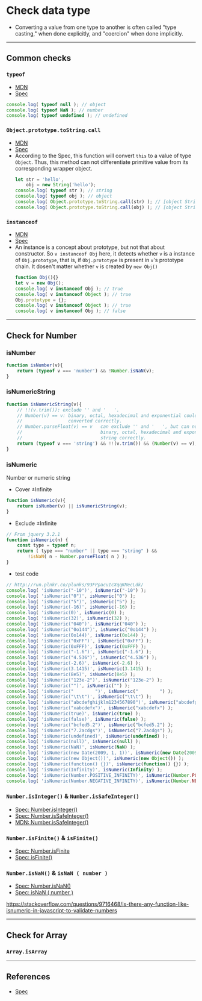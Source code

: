 # Check data type
* Converting a value from one type to another is often called "type casting,"
when done explicitly, and "coercion" when done implicitly.


***
## Common checks
### `typeof`
* [MDN](https://developer.mozilla.org/en-US/docs/Web/JavaScript/Reference/Operators/typeof)
* [Spec](https://tc39.github.io/ecma262/#sec-typeof-operator)
```js
console.log( typeof null ); // object
console.log( typeof NaN ); // number
console.log( typeof undefined ); // undefined
```

### `Object.prototype.toString.call`
* [MDN](https://developer.mozilla.org/en-US/docs/Web/JavaScript/Reference/Global_Objects/Object/toString)
* [Spec](https://tc39.github.io/ecma262/#sec-object.prototype.tostring)
* According to the Spec, this function will convert `this` to a value of type
`Object`. Thus, this method can not differentiate primitive value from its
corresponding wrapper object.
    ```js
    let str = 'hello',
        obj = new String('hello');
    console.log( typeof str ); // string
    console.log( typeof obj ); // object
    console.log( Object.prototype.toString.call(str) ); // [object String]
    console.log( Object.prototype.toString.call(obj) ); // [object String]
    ```

### `instanceof`
* [MDN](https://developer.mozilla.org/en-US/docs/Web/JavaScript/Reference/Operators/instanceof)
* [Spec](https://tc39.github.io/ecma262/#sec-instanceofoperator)
* An instance is a concept about prototype, but not that about constructor. So
 `v instanceof Obj` here, it detects whether `v` is a instance of
 `Obj.prototype`, that is, if `Obj.prototype` is present in `v`'s prototype
 chain. It dosen't matter whether `v` is created by `new Obj()`
    ```js
    function Obj(){}
    let v = new Obj();
    console.log( v instanceof Obj ); // true
    console.log( v instanceof Object ); // true
    Obj.prototype = {};
    console.log( v instanceof Object ); // true
    console.log( v instanceof Obj ); // false
    ```



***
## Check for Number
### isNumber
```js
function isNumber(v){
    return (typeof v === 'number') && !Number.isNaN(v);
}
```

### isNumericString
```js
function isNumericString(v){
    // !!(v.trim()): exclude '' and '   '.
    // Number(v) == v: binary, octal, hexadecimal and exponential could be
    //                 converted correctly.
    // Number.parseFloat(v) == v   can exclude '' and '   ', but can not covert  
    //                             binary, octal, hexadecimal and exponential
    //                             string correctly.
    return (typeof v === 'string') && !!(v.trim()) && (Number(v) == v);
}
```

### isNumeric
Number or numeric string
* Cover ±Infinite
```js
function isNumeric(v){
    return isNumber(v) || isNumericString(v);
}
```

* Exclude ±Infinite
```js
// From jquery 3.2.1
function isNumeric(n) {
    const type = typeof n;
    return ( type === "number" || type === "string" ) &&
        !isNaN( n - Number.parseFloat( n ) );
}
```

* test code
```js
// http://run.plnkr.co/plunks/93FPpacuIcXqqKMecLdk/
console.log( 'isNumeric("-10")', isNumeric("-10") );
console.log( 'isNumeric("0")', isNumeric("0") );
console.log( 'isNumeric("5")', isNumeric("5") );
console.log( 'isNumeric(-16)', isNumeric(-16) );
console.log( 'isNumeric(0)', isNumeric(0) );
console.log( 'isNumeric(32)', isNumeric(32) );
console.log( 'isNumeric("040")', isNumeric("040") );
console.log( 'isNumeric("0o144")', isNumeric("0o144") );
console.log( 'isNumeric(0o144)', isNumeric(0o144) );
console.log( 'isNumeric("0xFF")', isNumeric("0xFF") );
console.log( 'isNumeric(0xFFF)', isNumeric(0xFFF) );
console.log( 'isNumeric("-1.6")', isNumeric("-1.6") );
console.log( 'isNumeric("4.536")', isNumeric("4.536") );
console.log( 'isNumeric(-2.6)', isNumeric(-2.6) );
console.log( 'isNumeric(3.1415)', isNumeric(3.1415) );
console.log( 'isNumeric(8e5)', isNumeric(8e5) );
console.log( 'isNumeric("123e-2")', isNumeric("123e-2") );
console.log( 'isNumeric("")', isNumeric("") );
console.log( 'isNumeric("        ")', isNumeric("        ") );
console.log( 'isNumeric("\t\t")', isNumeric("\t\t") );
console.log( 'isNumeric("abcdefghijklm1234567890")', isNumeric("abcdefghijklm1234567890") );
console.log( 'isNumeric("xabcdefx")', isNumeric("xabcdefx") );
console.log( 'isNumeric(true)', isNumeric(true) );
console.log( 'isNumeric(false)', isNumeric(false) );
console.log( 'isNumeric("bcfed5.2")', isNumeric("bcfed5.2") );
console.log( 'isNumeric("7.2acdgs")', isNumeric("7.2acdgs") );
console.log( 'isNumeric(undefined)', isNumeric(undefined) );
console.log( 'isNumeric(null)', isNumeric(null) );
console.log( 'isNumeric(NaN)', isNumeric(NaN) );
console.log( 'isNumeric(new Date(2009, 1, 1))', isNumeric(new Date(2009, 1, 1)) );
console.log( 'isNumeric(new Object())', isNumeric(new Object()) );
console.log( 'isNumeric(function() {})', isNumeric(function() {}) );
console.log( 'isNumeric(Infinity)', isNumeric(Infinity) );
console.log( 'isNumeric(Number.POSITIVE_INFINITY)', isNumeric(Number.POSITIVE_INFINITY) );
console.log( 'isNumeric(Number.NEGATIVE_INFINITY)', isNumeric(Number.NEGATIVE_INFINITY) );
```

### `Number.isInteger()` & `Number.isSafeInteger()`
* [Spec: Number.isInteger()](https://tc39.github.io/ecma262/#sec-number.isinteger)
* [Spec: Number.isSafeInteger()](https://tc39.github.io/ecma262/#sec-number.issafeinteger)
* [MDN: Number.isSafeInteger()](https://developer.mozilla.org/en-US/docs/Web/JavaScript/Reference/Global_Objects/Number/isSafeInteger)

### `Number.isFinite()` & `isFinite()`    
* [Spec: Number.isFinite](https://tc39.github.io/ecma262/#sec-number.isfinite)  
* [Spec: isFinite()](https://tc39.github.io/ecma262/#sec-isfinite-number)

### `Number.isNaN()` & `isNaN ( number )`
* [Spec: Number.isNaN()](https://tc39.github.io/ecma262/#sec-number.isnan)
* [Spec: isNaN ( number )](https://tc39.github.io/ecma262/#sec-isnan-number)

https://stackoverflow.com/questions/9716468/is-there-any-function-like-isnumeric-in-javascript-to-validate-numbers



***
## Check for Array
### `Array.isArray`



***
## References
* [Spec](https://www.ecma-international.org/ecma-262/5.1/)
